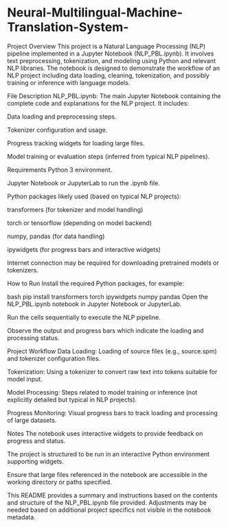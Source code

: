 # Neural-Multilingual-Machine-Translation-System-

Project Overview
This project is a Natural Language Processing (NLP) pipeline implemented in a Jupyter Notebook (NLP_PBL.ipynb). It involves text preprocessing, tokenization, and modeling using Python and relevant NLP libraries. The notebook is designed to demonstrate the workflow of an NLP project including data loading, cleaning, tokenization, and possibly training or inference with language models.

File Description
NLP_PBL.ipynb: The main Jupyter Notebook containing the complete code and explanations for the NLP project. It includes:

Data loading and preprocessing steps.

Tokenizer configuration and usage.

Progress tracking widgets for loading large files.

Model training or evaluation steps (inferred from typical NLP pipelines).

Requirements
Python 3 environment.

Jupyter Notebook or JupyterLab to run the .ipynb file.

Python packages likely used (based on typical NLP projects):

transformers (for tokenizer and model handling)

torch or tensorflow (depending on model backend)

numpy, pandas (for data handling)

ipywidgets (for progress bars and interactive widgets)

Internet connection may be required for downloading pretrained models or tokenizers.

How to Run
Install the required Python packages, for example:

bash
pip install transformers torch ipywidgets numpy pandas
Open the NLP_PBL.ipynb notebook in Jupyter Notebook or JupyterLab.

Run the cells sequentially to execute the NLP pipeline.

Observe the output and progress bars which indicate the loading and processing status.

Project Workflow
Data Loading: Loading of source files (e.g., source.spm) and tokenizer configuration files.

Tokenization: Using a tokenizer to convert raw text into tokens suitable for model input.

Model Processing: Steps related to model training or inference (not explicitly detailed but typical in NLP projects).

Progress Monitoring: Visual progress bars to track loading and processing of large datasets.

Notes
The notebook uses interactive widgets to provide feedback on progress and status.

The project is structured to be run in an interactive Python environment supporting widgets.

Ensure that large files referenced in the notebook are accessible in the working directory or paths specified.

This README provides a summary and instructions based on the contents and structure of the NLP_PBL.ipynb file provided. Adjustments may be needed based on additional project specifics not visible in the notebook metadata.
